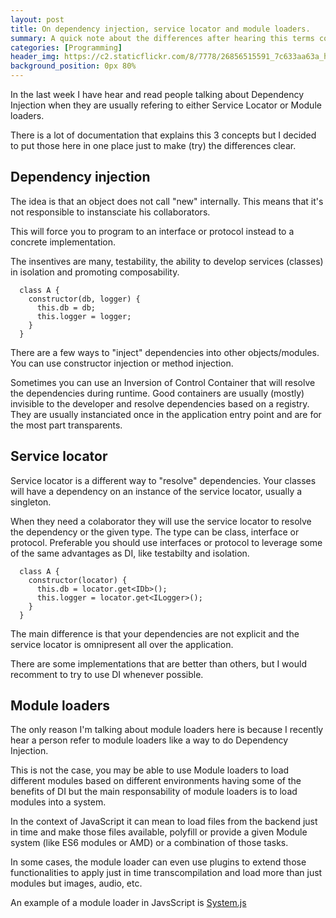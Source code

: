 ```yaml
---
layout: post
title: On dependency injection, service locator and module loaders.
summary: A quick note about the differences after hearing this terms confused multiple times in the same week.
categories: [Programming]
header_img: https://c2.staticflickr.com/8/7778/26856515591_7c633aa63a_h.jpg
background_position: 0px 80%
---
```


In the last week I have hear and read people talking about Dependency Injection when they are usually refering to either Service Locator or Module loaders.

There is a lot of documentation that explains this 3 concepts but I decided to put those here in one place just to make (try) the differences clear.

## Dependency injection

The idea is that an object does not call "new" internally. This means that it's not responsible to instansciate his collaborators.

This will force you to program to an interface or protocol instead to a concrete implementation.

The insentives are many, testability, the ability to develop services (classes) in isolation and promoting composability.

```
  class A {
    constructor(db, logger) {
      this.db = db;
      this.logger = logger;
    }
  }
```

There are a few ways to "inject" dependencies into other objects/modules. You can use constructor injection or method injection.

Sometimes you can use an Inversion of Control Container that will resolve the dependencies during runtime.
Good containers are usually (mostly) invisible to the developer and resolve dependencies based on a registry. They are usually instanciated once in the application entry point and are for the most part transparents.

## Service locator

Service locator is a different way to "resolve" dependencies. Your classes will have a dependency on an instance of the service locator, usually a singleton.

When they need a colaborator they will use the service locator to resolve the dependency or the given type.
The type can be class, interface or protocol. Preferable you should use interfaces or protocol to leverage some of the same advantages as DI, like testabilty and isolation.

```
  class A {
    constructor(locator) {
      this.db = locator.get<IDb>();
      this.logger = locator.get<ILogger>();
    }
  }
```

The main difference is that your dependencies are not explicit and the service locator is omnipresent all over the application.

There are some implementations that are better than others, but I would recomment to try to use DI whenever possible.

## Module loaders

The only reason I'm talking about module loaders here is because I recently hear a person refer to module loaders like a way to do Dependency Injection.

This is not the case, you may be able to use Module loaders to load different modules based on different environments having some of the benefits of DI but the main responsability of module loaders is to load modules into a system.

In the context of JavaScript it can mean to load files from the backend just in time and make those files available, polyfill or provide a given Module system (like ES6 modules or AMD) or a combination of those tasks.

In some cases, the module loader can even use plugins to extend those functionalities to apply just in time transcompilation and load more than just modules but images, audio, etc.

An example of a module loader in JavsScript is [System.js](https://github.com/systemjs/systemjs)
